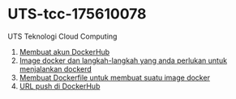 # UTS-tcc-175610078

UTS Teknologi Cloud Computing

1. [Membuat akun DockerHub](https://github.com/reyhanfernanda/UTS-tcc-175610078/blob/master/buatakun.md)
2. [Image docker dan langkah-langkah yang anda perlukan untuk menjalankan dockerd](https://github.com/reyhanfernanda/UTS-tcc-175610078/blob/master/pilihdocker.md)
3. [Membuat Dockerfile untuk membuat suatu image docker](https://github.com/reyhanfernanda/UTS-tcc-175610078/blob/master/membuatdokerfile.md)
4. [URL push di DockerHub](https://hub.docker.com/repository/docker/reyhanfernanda/uts_175610078)
